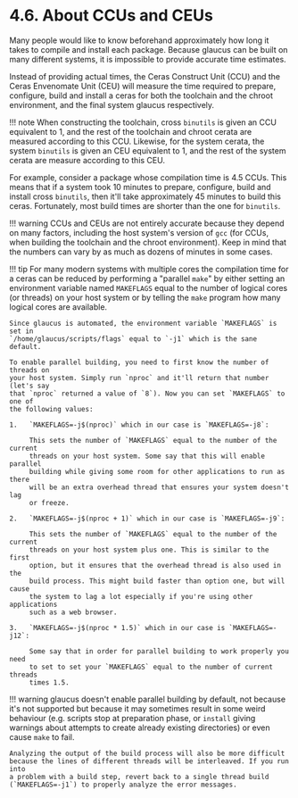 # 4.6. About CCUs and CEUs
Many people would like to know beforehand approximately how long it takes to
compile and install each package. Because glaucus can be built on many different
systems, it is impossible to provide accurate time estimates.

Instead of providing actual times, the Ceras Construct Unit (CCU) and the Ceras
Envenomate Unit (CEU) will measure the time required to prepare, configure,
build and install a ceras for both the toolchain and the chroot environment,
and the final system glaucus respectively.

!!! note
    When constructing the toolchain, cross `binutils` is given an CCU equivalent
    to 1, and the rest of the toolchain and chroot cerata are measured according
    to this CCU. Likewise, for the system cerata, the system `binutils` is given
    an CEU equivalent to 1, and the rest of the system cerata are measure
    according to this CEU.

For example, consider a package whose compilation time is 4.5 CCUs. This means
that if a system took 10 minutes to prepare, configure, build and install cross
`binutils`, then it'll take approximately 45 minutes to build this ceras.
Fortunately, most build times are shorter than the one for `binutils`.

!!! warning
    CCUs and CEUs are not entirely accurate because they depend on many factors,
    including the host system's version of `gcc` (for CCUs, when building the
    toolchain and the chroot environment). Keep in mind that the numbers can
    vary by as much as dozens of minutes in some cases.

!!! tip
    For many modern systems with multiple cores the compilation time for a ceras
    can be reduced by performing a "parallel `make`" by either setting an
    environment variable named `MAKEFLAGS` equal to the number of logical cores
    (or threads) on your host system or by telling the `make` program how many
    logical cores are available.

    Since glaucus is automated, the environment variable `MAKEFLAGS` is set in
    `/home/glaucus/scripts/flags` equal to `-j1` which is the sane default.

    To enable parallel building, you need to first know the number of threads on
    your host system. Simply run `nproc` and it'll return that number (let's say
    that `nproc` returned a value of `8`). Now you can set `MAKEFLAGS` to one of
    the following values:

    1.   `MAKEFLAGS=-j$(nproc)` which in our case is `MAKEFLAGS=-j8`:

         This sets the number of `MAKEFLAGS` equal to the number of the current
         threads on your host system. Some say that this will enable parallel
         building while giving some room for other applications to run as there
         will be an extra overhead thread that ensures your system doesn't lag
         or freeze.

    2.   `MAKEFLAGS=-j$(nproc + 1)` which in our case is `MAKEFLAGS=-j9`:

         This sets the number of `MAKEFLAGS` equal to the number of the current
         threads on your host system plus one. This is similar to the first
         option, but it ensures that the overhead thread is also used in the
         build process. This might build faster than option one, but will cause
         the system to lag a lot especially if you're using other applications
         such as a web browser.

    3.   `MAKEFLAGS=-j$(nproc * 1.5)` which in our case is `MAKEFLAGS=-j12`:

         Some say that in order for parallel building to work properly you need
         to set to set your `MAKEFLAGS` equal to the number of current threads
         times 1.5.

!!! warning
    glaucus doesn't enable parallel building by default, not because it's not
    supported but because it may sometimes result in some weird behaviour (e.g.
    scripts stop at preparation phase, or `install` giving warnings about
    attempts to create already existing directories) or even cause `make` to
    fail.

    Analyzing the output of the build process will also be more difficult
    because the lines of different threads will be interleaved. If you run into
    a problem with a build step, revert back to a single thread build
    (`MAKEFLAGS=-j1`) to properly analyze the error messages.
